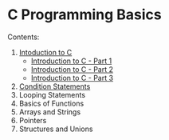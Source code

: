 # C Programming Basics

Contents:

1. [Intoduction to C](<Introduction to C>)
    - [Introduction to C - Part 1](<Introduction to C/Intro_to_C(1).md>)
    - [Introduction to C - Part 2](<Introduction to C/Intro_to_C(2).md>)
    - [Introduction to C - Part 3](<Introduction to C/Intro_to_C(3).md>)
2. [Condition Statements](<Condition Statements>)
3. Looping Statements
4. Basics of Functions
5. Arrays and Strings
6. Pointers
7. Structures and Unions
